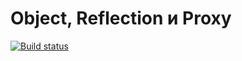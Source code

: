 # Object, Reflection и Proxy

[![Build status](https://ci.appveyor.com/api/projects/status/kmlxlcthn8n1b6pf/branch/main?svg=true)](https://ci.appveyor.com/project/borison4ik/object-reflection-proxy/branch/main)

